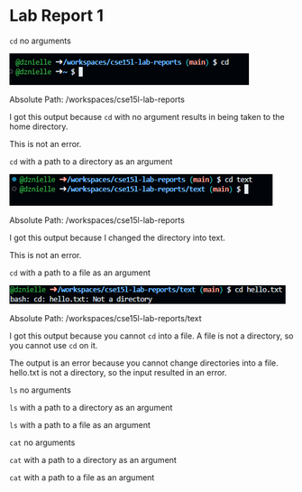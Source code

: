 # Lab Report 1


`cd` no arguments 

![Image](cd1.png)

Absolute Path: /workspaces/cse15l-lab-reports

I got this output because `cd` with no argument results in being taken to the home directory.
 
This is not an error.

`cd` with a path to a directory as an argument

![Image](cd2.png)

Absolute Path: /workspaces/cse15l-lab-reports


I got this output because I changed the directory into text.

This is not an error.



`cd` with a path to a file as an argument

![Image](cd3.png)

Absolute Path: /workspaces/cse15l-lab-reports/text


I got this output because you cannot `cd` into a file. A file is not a directory, so you cannot use `cd` on it.

The output is an error because you cannot change directories into a file. hello.txt is not a directory, so the input resulted in an error.



`ls` no arguments

`ls` with a path to a directory as an argument

`ls` with a path to a file as an argument



`cat` no arguments

`cat` with a path to a directory as an argument

`cat` with a path to a file as an argument

